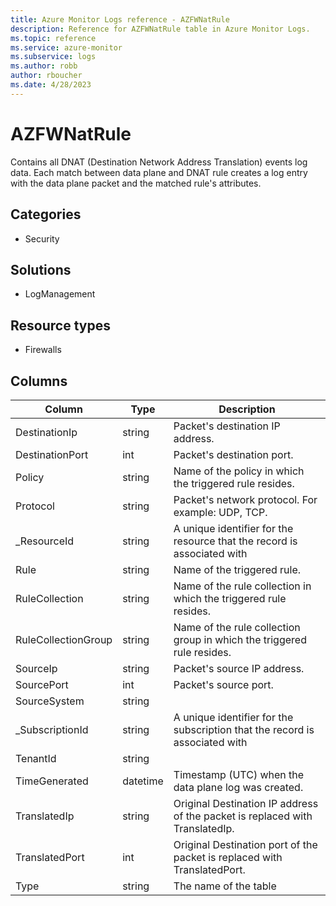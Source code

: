 ```yaml
---
title: Azure Monitor Logs reference - AZFWNatRule
description: Reference for AZFWNatRule table in Azure Monitor Logs.
ms.topic: reference
ms.service: azure-monitor
ms.subservice: logs
ms.author: robb
author: rboucher
ms.date: 4/28/2023
---
```


# AZFWNatRule

 Contains all DNAT (Destination Network Address Translation) events log data. Each match between data plane and DNAT rule creates a log entry with the data plane packet and the matched rule's attributes.

## Categories

- Security
## Solutions

- LogManagement
## Resource types

- Firewalls




## Columns

| Column | Type | Description |
| --- | --- | --- |
| DestinationIp | string | Packet's destination IP address. |
| DestinationPort | int | Packet's destination port. |
| Policy | string | Name of the policy in which the triggered rule resides. |
| Protocol | string | Packet's network protocol. For example: UDP, TCP. |
| _ResourceId | string | A unique identifier for the resource that the record is associated with |
| Rule | string | Name of the triggered rule. |
| RuleCollection | string | Name of the rule collection in which the triggered rule resides. |
| RuleCollectionGroup | string | Name of the rule collection group in which the triggered rule resides. |
| SourceIp | string | Packet's source IP address. |
| SourcePort | int | Packet's source port. |
| SourceSystem | string |  |
| _SubscriptionId | string | A unique identifier for the subscription that the record is associated with |
| TenantId | string |  |
| TimeGenerated | datetime | Timestamp (UTC) when the data plane log was created. |
| TranslatedIp | string | Original Destination IP address of the packet is replaced with TranslatedIp. |
| TranslatedPort | int | Original Destination port of the packet is replaced with TranslatedPort. |
| Type | string | The name of the table |
